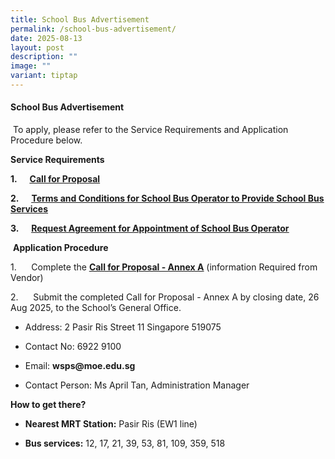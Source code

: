 ```yaml
---
title: School Bus Advertisement
permalink: /school-bus-advertisement/
date: 2025-08-13
layout: post
description: ""
image: ""
variant: tiptap
---
```

<h4><strong>School Bus Advertisement</strong></h4>
<p>&nbsp;To apply, please refer to the Service Requirements and Application
Procedure below.</p>
<p><strong>Service Requirements</strong>
</p>
<p><strong>1.&nbsp;&nbsp;&nbsp;&nbsp;&nbsp; <a href="/files/Call_for_Proposals_WSPS_2025.pdf" rel="noopener noreferrer nofollow" target="_blank"><u>Call for Proposal</u></a></strong>
</p>
<p><strong>2.&nbsp;&nbsp;&nbsp;&nbsp;&nbsp; <a href="/files/T_C_for_School_Bus_Operator_to_Provide_School_Bus_Services_for_WSPS_2025.pdf" rel="noopener noreferrer nofollow" target="_blank"><u>Terms and Conditions for School Bus Operator to Provide School Bus Services</u></a></strong>
</p>
<p><strong>3.&nbsp;&nbsp;&nbsp;&nbsp;&nbsp; <a href="/files/Request_for_School_Bus_Service_and_T_C_Governing_the_Requests_for_Services_for_WSPS_2025.pdf" rel="noopener noreferrer nofollow" target="_blank"><u>Request Agreement for Appointment of School Bus Operator</u></a></strong>
</p>
<p>&nbsp;<strong>Application Procedure</strong>
</p>
<p>1.&nbsp;&nbsp;&nbsp;&nbsp;&nbsp; Complete the&nbsp;<strong><a href="/files/Information_from_Vendor_Annex_A_WSPS_2025.pdf" rel="noopener noreferrer nofollow" target="_blank"><u>Call for Proposal - Annex A</u></a></strong> (information
Required from Vendor)</p>
<p>2.&nbsp;&nbsp;&nbsp;&nbsp;&nbsp; Submit the completed Call for Proposal
- Annex A by closing date, 26 Aug 2025, to the School’s General Office.</p>
<p></p>
<ul data-tight="true" class="tight">
<li>
<p>Address: 2 Pasir Ris Street 11 Singapore 519075</p>
</li>
<li>
<p>Contact No:&nbsp;6922 9100</p>
</li>
<li>
<p>Email: <strong><a rel="noopener noreferrer nofollow" target="_blank">wsps@moe.edu.sg</a></strong>
</p>
</li>
<li>
<p>Contact Person:&nbsp;Ms April Tan, Administration Manager</p>
</li>
</ul>
<p></p>
<p><strong>How to get there?</strong>
</p>
<ul data-tight="true" class="tight">
<li>
<p><strong>Nearest MRT Station:</strong>&nbsp;Pasir Ris (EW1 line)</p>
</li>
<li>
<p><strong>Bus services:</strong>&nbsp;12, 17, 21, 39, 53, 81, 109, 359,
518</p>
</li>
</ul>
<p></p>